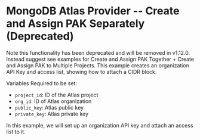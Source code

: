 # MongoDB Atlas Provider -- Create and Assign PAK Separately (Deprecated) 

Note this functionality has been deprecated and will be removed in v1.12.0. Instead suggest see examples for Create and Assign PAK Together + Create and Assign PAK to Multiple Projects.
This example creates an organization API Key and access list, showing how to attach a CIDR block.

Variables Required to be set:
- `project_id`: ID of the Atlas project
- `org_id`: ID of Atlas organization
- `public_key`: Atlas public key
- `private_key`: Atlas  private key

In this example, we will set up an organization API key and attach an access list to it.


